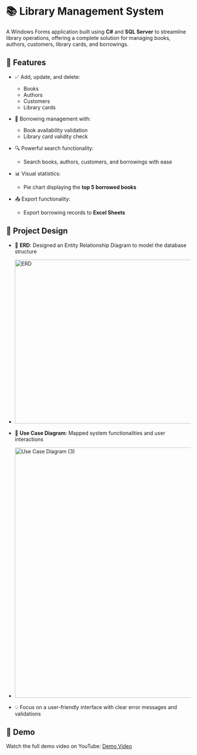 # 📚 Library Management System

A Windows Forms application built using **C#** and **SQL Server** to streamline library operations, offering a complete solution for managing books, authors, customers, library cards, and borrowings.

## 🚀 Features

- ✅ Add, update, and delete:
  - Books
  - Authors
  - Customers
  - Library cards

- 🔄 Borrowing management with:
  - Book availability validation
  - Library card validity check

- 🔍 Powerful search functionality:
  - Search books, authors, customers, and borrowings with ease

- 📊 Visual statistics:
  - Pie chart displaying the **top 5 borrowed books**

- 📤 Export functionality:
  - Export borrowing records to **Excel Sheets**

## 🧠 Project Design

- 📐 **ERD**: Designed an Entity Relationship Diagram to model the database structure
  
- <img width="871" height="446" alt="ERD" src="https://github.com/user-attachments/assets/9f56ac12-26ea-4314-b500-a98fa247f10d" />


- 🎯 **Use Case Diagram**: Mapped system functionalities and user interactions
  
- <img width="741" height="681" alt="Use Case Diagram (3)" src="https://github.com/user-attachments/assets/e1629d6a-cef0-45c1-9463-1332fac82537" />

- 💡 Focus on a user-friendly interface with clear error messages and validations


## 🎥 Demo

Watch the full demo video on YouTube: [Demo Video](https://drive.google.com/file/d/1Efn_fodoCprVNSgJvlwlM5yk9DX_8Sq0/view?usp=drive_link)

